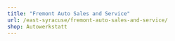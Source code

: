 ```yaml
---
title: "Fremont Auto Sales and Service"
url: /east-syracuse/fremont-auto-sales-and-service/
shop: Autowerkstatt
---
```

